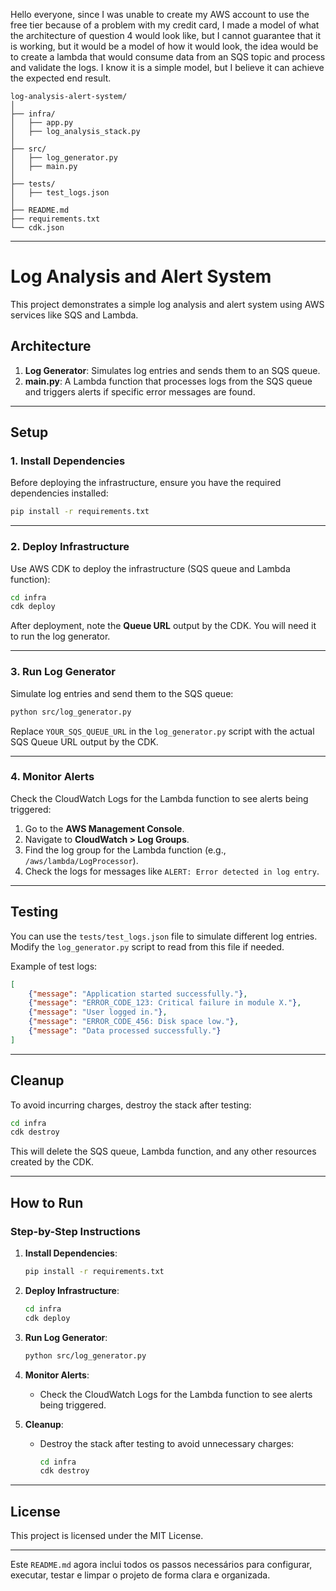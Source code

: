 Hello everyone, since I was unable to create my AWS account to use the free tier because of a problem with my credit card, I made a model of what the architecture of question 4 would look like, but I cannot guarantee that it is working, but it would be a model of how it would look, the idea would be to create a lambda that would consume data from an SQS topic and process and validate the logs. I know it is a simple model, but I believe it can achieve the expected end result.

```
log-analysis-alert-system/
│
├── infra/
│   ├── app.py
│   ├── log_analysis_stack.py
│
├── src/
│   ├── log_generator.py
│   ├── main.py
│
├── tests/
│   ├── test_logs.json
│
├── README.md
├── requirements.txt
└── cdk.json
```
---

# Log Analysis and Alert System

This project demonstrates a simple log analysis and alert system using AWS services like SQS and Lambda.

## Architecture

1. **Log Generator**: Simulates log entries and sends them to an SQS queue.
2. **main.py**: A Lambda function that processes logs from the SQS queue and triggers alerts if specific error messages are found.

---

## Setup

### 1. Install Dependencies

Before deploying the infrastructure, ensure you have the required dependencies installed:

```bash
pip install -r requirements.txt
```

---

### 2. Deploy Infrastructure

Use AWS CDK to deploy the infrastructure (SQS queue and Lambda function):

```bash
cd infra
cdk deploy
```

After deployment, note the **Queue URL** output by the CDK. You will need it to run the log generator.

---

### 3. Run Log Generator

Simulate log entries and send them to the SQS queue:

```bash
python src/log_generator.py
```

Replace `YOUR_SQS_QUEUE_URL` in the `log_generator.py` script with the actual SQS Queue URL output by the CDK.

---

### 4. Monitor Alerts

Check the CloudWatch Logs for the Lambda function to see alerts being triggered:

1. Go to the **AWS Management Console**.
2. Navigate to **CloudWatch > Log Groups**.
3. Find the log group for the Lambda function (e.g., `/aws/lambda/LogProcessor`).
4. Check the logs for messages like `ALERT: Error detected in log entry`.

---

## Testing

You can use the `tests/test_logs.json` file to simulate different log entries. Modify the `log_generator.py` script to read from this file if needed.

Example of test logs:

```json
[
    {"message": "Application started successfully."},
    {"message": "ERROR_CODE_123: Critical failure in module X."},
    {"message": "User logged in."},
    {"message": "ERROR_CODE_456: Disk space low."},
    {"message": "Data processed successfully."}
]
```

---

## Cleanup

To avoid incurring charges, destroy the stack after testing:

```bash
cd infra
cdk destroy
```

This will delete the SQS queue, Lambda function, and any other resources created by the CDK.

---

## How to Run

### Step-by-Step Instructions

1. **Install Dependencies**:
   ```bash
   pip install -r requirements.txt
   ```

2. **Deploy Infrastructure**:
   ```bash
   cd infra
   cdk deploy
   ```

3. **Run Log Generator**:
   ```bash
   python src/log_generator.py
   ```

4. **Monitor Alerts**:
   - Check the CloudWatch Logs for the Lambda function to see alerts being triggered.

5. **Cleanup**:
   - Destroy the stack after testing to avoid unnecessary charges:
     ```bash
     cd infra
     cdk destroy
     ```

---

## License

This project is licensed under the MIT License.

---

Este `README.md` agora inclui todos os passos necessários para configurar, executar, testar e limpar o projeto de forma clara e organizada.
